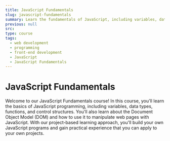 ```yaml
---
title: JavaScript Fundamentals
slug: javascript-fundamentals
summary: Learn the fundamentals of JavaScript, including variables, data types, functions, and control structures. Build a solid foundation for front-end development with JavaScript.
previous: null
src:
type: course
tags:
  - web development
  - programming
  - front-end development
  - JavaScript
  - JavaScript Fundamentals
---
```


# JavaScript Fundamentals

Welcome to our JavaScript Fundamentals course! In this course, you'll learn the basics of JavaScript programming, including variables, data types, functions, and control structures. You'll also learn about the Document Object Model (DOM) and how to use it to manipulate web pages with JavaScript. With our project-based learning approach, you'll build your own JavaScript programs and gain practical experience that you can apply to your own projects.
